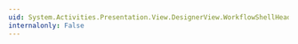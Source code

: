 ```yaml
---
uid: System.Activities.Presentation.View.DesignerView.WorkflowShellHeaderItemsVisibility
internalonly: False
---
```


